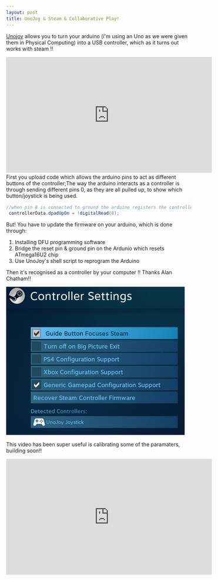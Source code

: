 ```yaml
---
layout: post
title: UnoJoy & Steam & Collaborative Play!
---
```


[Unojoy](https://github.com/AlanChatham/UnoJoy) allows you to turn your arduino (i'm using an Uno as we were given them in Physical Computing) into a USB controller, which as it turns out works with steam !!

<iframe width="560" height="315" src="https://www.youtube.com/embed/FqfR1u44Pnk?ecver=1" frameborder="0" allowfullscreen></iframe>
First you upload code which allows the arduino pins to act as different buttons of the controller;The way the arduino interacts as a controller is through sending different pins 0, as they are all pulled up, to show which button/joystick is being used. 

```java
//when pin 8 is connected to ground the arduino registers the controller input
 controllerData.dpadUpOn = !digitalRead(8);
```

But! You have to update the firmware on your arduino, which is done through:
1. Installing DFU  programming software
2. Bridge the reset pin & ground pin on the Ardunio which resets ATmega16U2 chip
3. Use UnoJoy's shell script to reprogram the Arduino

Then it's recognised as a controller by your computer !! Thanks Alan Chatham!!

![altText](https://github.com/annaclow/annaclow.github.io/blob/master/blogImages/SteamUnoJoy.png)

This video has been super useful is calibrating some of the paramaters, building soon!!
<iframe width="560" height="315" src="https://www.youtube.com/embed/GrO8ZmxbOyI?ecver=1" frameborder="0" allowfullscreen></iframe>
